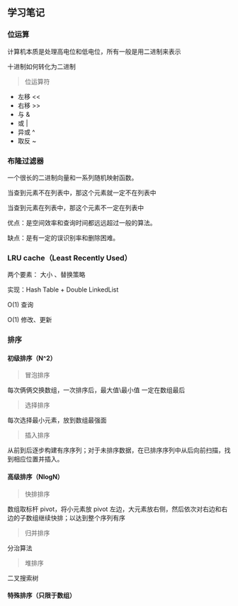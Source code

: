 ## 学习笔记

### 位运算

计算机本质是处理高电位和低电位，所有一般是用二进制来表示

十进制如何转化为二进制

> 位运算符

- 左移 <<
- 右移 >>
- 与 &
- 或 |
- 异或 ^
- 取反 ~ 

### 布隆过滤器

一个很长的二进制向量和一系列随机映射函数。

当查到元素不在列表中，那这个元素就一定不在列表中

当查到元素在列表中，那这个元素不一定在列表中

优点：是空间效率和查询时间都远远超过一般的算法。

缺点：是有一定的误识别率和删除困难。

### LRU cache（Least Recently Used）

两个要素： 大小 、替换策略

实现：Hash Table + Double LinkedList

O(1) 查询

O(1) 修改、更新

### 排序

#### 初级排序（N^2）

> 冒泡排序

每次俩俩交换数组，一次排序后，最大值\最小值 一定在数组最后

> 选择排序

每次选择最小元素，放到数组最强面

> 插入排序

从前到后逐步构建有序序列；对于未排序数据，在已排序序列中从后向前扫描，找到相应位置并插入。

#### 高级排序（NlogN）

> 快排排序

数组取标杆 pivot，将小元素放 pivot 左边，大元素放右侧，然后依次对右边和右边的子数组继续快排；以达到整个序列有序

> 归并排序

分治算法

> 堆排序

二叉搜索树

#### 特殊排序（只限于数组）